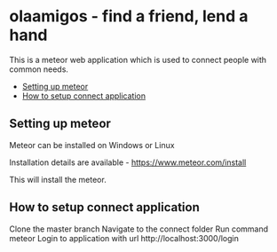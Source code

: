 # olaamigos - find a friend, lend a hand

This is a meteor web application which is used to connect people with common needs.

<!-- toc -->

* [Setting up meteor](#setting-up-meteor)
* [How to setup connect application](#how-to-setup)

<!-- toc stop -->

## Setting up meteor

Meteor can be installed on Windows or Linux

Installation details are available - https://www.meteor.com/install

This will install the meteor.

## How to setup connect application

Clone the master branch
Navigate to the connect folder
Run command meteor
Login to application with url http://localhost:3000/login
